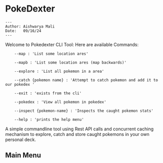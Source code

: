 # PokeDexter

```
---
Author: Aishwarya Mali
Date:   09/16/24
---
```

Welcome to Pokedexter CLI Tool:
Here are available Commands:

        --map : 'List some location ares'

        --mapb : 'List some location ares (map backwards)'

        --explore : 'List all pokemon in a area'

        --catch {pokemon name} : 'Attempt to catch pokemon and add it to our pokedex '

        --exit : 'exists from the cli'

        --pokedex : 'View all pokemon in pokedex'

        --inspect {pokemon-name} : 'Inspects the caught pokemon stats'

        --help : 'prints the help menu'

A simple commandline tool using Rest API calls and concurrent caching mechanism to explore, catch and store caught pokemons in your own personal deck.

## Main Menu
